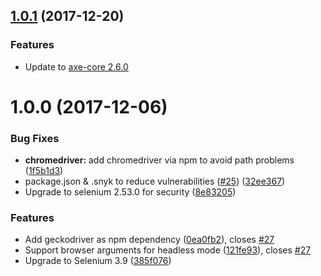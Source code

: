 <a name="1.0.1"></a>
## [1.0.1](https://github.com/dequelabs/grunt-axe-webdriver/compare/v1.0.0...v1.0.1) (2017-12-20)


### Features

* Update to [axe-core 2.6.0](https://github.com/dequelabs/axe-core/releases/tag/v2.6.0)

<a name="1.0.0"></a>
# 1.0.0 (2017-12-06)


### Bug Fixes

* **chromedriver:** add chromedriver via npm to avoid path problems ([1f5b1d3](https://github.com/dequelabs/grunt-axe-webdriver/commit/1f5b1d3))
* package.json & .snyk to reduce vulnerabilities ([#25](https://github.com/dequelabs/grunt-axe-webdriver/issues/25)) ([32ee367](https://github.com/dequelabs/grunt-axe-webdriver/commit/32ee367))
* Upgrade to selenium 2.53.0 for security ([8e83205](https://github.com/dequelabs/grunt-axe-webdriver/commit/8e83205))


### Features

* Add geckodriver as npm dependency ([0ea0fb2](https://github.com/dequelabs/grunt-axe-webdriver/commit/0ea0fb2)), closes [#27](https://github.com/dequelabs/grunt-axe-webdriver/issues/27)
* Support browser arguments for headless mode ([121fe93](https://github.com/dequelabs/grunt-axe-webdriver/commit/121fe93)), closes [#27](https://github.com/dequelabs/grunt-axe-webdriver/issues/27)
* Upgrade to Selenium 3.9 ([385f076](https://github.com/dequelabs/grunt-axe-webdriver/commit/385f076))

